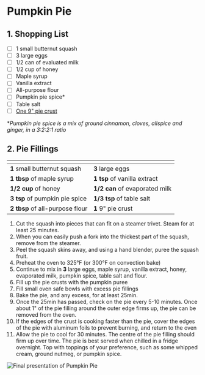 # Pumpkin Pie

## 1. Shopping List
- [ ] 1 small butternut squash
- [ ] 3 large eggs
- [ ] 1/2 can of evaluated milk
- [ ] 1/2 cup of honey
- [ ] Maple syrup
- [ ] Vanilla extract
- [ ] All-purpose flour
- [ ] Pumpkin pie spice*
- [ ] Table salt
- [ ] [One 9" pie crust][1]

**Pumpkin pie spice is a mix of ground cinnamon, cloves, allspice and ginger, in a 3:2:2:1 ratio*

## 2. Pie Fillings
|<!-- -->|<!-- -->|
|---|---|
| **1** small butternut squash | **3** large eggs |
| **1 tbsp** of maple syrup | **1 tsp** of vanilla extract |
|**1/2 cup** of honey | **1/2 can** of evaporated milk |
| **3 tsp** of pumpkin pie spice | **1/3 tsp** of table salt |
| **2 tbsp** of all-purpose flour | **1** 9" pie crust |

1. Cut the squash into pieces that can fit on a steamer trivet. Steam for at least 25 minutes.
2. When you can easily push a fork into the thickest part of the squash, remove from the steamer. 
3. Peel the squash skins away, and using a hand blender, puree the squash fruit.
4. Preheat the oven to 325°F (or 300°F on convection bake)
5. Continue to mix in **3** large eggs, maple syrup, vanilla extract, honey, evaporated milk, pumpkin spice, table salt and flour. 
6. Fill up the pie crusts with the pumpkin puree
7. Fill small oven safe bowls with excess pie fillings
8. Bake the pie, and any excess, for at least 25min.
9. Once the 25min has passed, check on the pie every 5-10 minutes. Once about 1" of the pie filling around the outer edge firms up, the pie can be removed from the oven.
10. If the edges of the crust is cooking faster than the pie, cover the edges of the pie with aluminum foils to prevent burning, and return to the oven
11. Allow the pie to cool for 30 minutes. The centre of the pie filling should firm up over time. The pie is best served when chilled in a fridge overnight. Top with toppings of your preference, such as some whipped cream, ground nutmeg, or pumpkin spice.

![Final presentation of Pumpkin Pie](Images/Pumpkin%20Pie%20-%20Overview.jpg)

[1]: https://github.com/nanotalks/recipes/blob/master/Dessert/General%20Purpose%20Pie%20Crust.md
